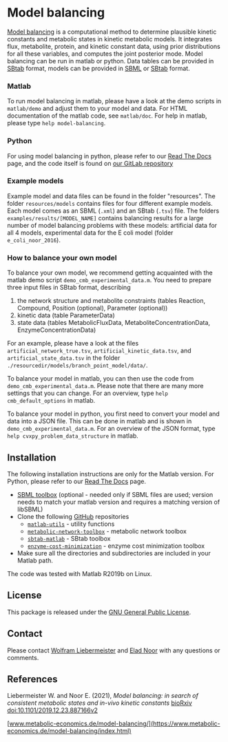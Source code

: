 Model balancing
===============

[Model balancing](https://www.metabolic-economics.de/model-balancing/index.html) is a computational method to
determine plausible kinetic constants and metabolic states in kinetic metabolic models. It integrates flux,
metabolite, protein, and kinetic constant data, using prior distributions for all these variables, and
computes the joint posterior mode.
Model balancing can be run in matlab or python. Data tables can be provided in [SBtab](https://www.sbtab.net)
format, models can be provided in  [SBML](http://sbml.org) or  [SBtab](https://www.sbtab.net) format.

### Matlab
To run model balancing in matlab, please have a look at the demo scripts in `matlab/demo` and adjust them to your model and data.
For HTML documentation of the matlab code, see `matlab/doc`. For help in matlab, please type `help model-balancing`.

### Python
For using model balancing in python, please refer to our [Read The Docs](https://model-balancing.readthedocs.io/en/latest/index.html) page,
and the code itself is found on [our GitLab repository](https://gitlab.com/elad.noor/model-balancing)

### Example models
Example model and data files can be found in the folder "resources". 
The folder `resources/models` contains files for four different example models. 
Each model comes as an SBML (`.xml`) and an SBtab (`.tsv`) file. 
The folders `examples/results/[MODEL_NAME]` contains balancing results for a large number of model balancing problems
with these models: artificial data for all 4 models, experimental data for the E coli model (folder `e_coli_noor_2016`).

### How to balance your own model
To balance your own model, we recommend getting acquainted with the matlab demo script `demo_cmb_experimental_data.m`.
You need to prepare three input files in SBtab format, describing

1. the network structure and metabolite constraints (tables Reaction, Compound, Position (optional), Parameter (optional))
2. kinetic data (table ParameterData)
3. state data (tables MetabolicFluxData, MetaboliteConcentrationData, EnzymeConcentrationData)

For an example, please have a look at the files `artificial_network_true.tsv`, `artificial_kinetic_data.tsv`,
and `artificial_state_data.tsv` in the folder `./resourcedir/models/branch_point_model/data/`.

To balance your model in matlab, you can then use the code from `demo_cmb_experimental_data.m`.
Please note that there are many more settings that you can change. For an overview, type `help cmb_default_options` in matlab.

To balance your model in python, you first need to convert your model and data into a JSON file.
This can be done in matlab and is shown in `demo_cmb_experimental_data.m`. For an overview of the JSON format,
type `help cvxpy_problem_data_structure` in matlab.

## Installation
The following installation instructions are only for the Matlab version.
For Python, please refer to our [Read The Docs](https://model-balancing.readthedocs.io/en/latest/index.html) page.

- [SBML toolbox](http://sbml.org/Software/SBMLToolbox) (optional - needed only if SBML files are used;
  version needs to match your matlab version and  requires a matching version of libSBML)
- Clone the following [GitHub](https://github.com/liebermeister) repositories
    - [`matlab-utils`](https://github.com/liebermeister/matlab-utils) - utility functions
    - [`metabolic-network-toolbox`](https://github.com/liebermeister/metabolic-network-toolbox) - metabolic network toolbox
    - [`sbtab-matlab`](https://github.com/liebermeister/sbtab-matlab) - SBtab toolbox
    - [`enzyme-cost-minimization`](https://github.com/liebermeister/enzyme-cost-minimization) - enzyme cost minimization toolbox
- Make sure all the directories and subdirectories are included in your Matlab path.

The code was tested with Matlab R2019b on Linux. 

## License
This package is released under the [GNU General Public License](LICENSE).

## Contact
Please contact [Wolfram Liebermeister](mailto:wolfram.liebermeister@gmail.com)
and [Elad Noor](mailto:elad.noor@weizmann.ac.il) with any questions or comments.

## References
Liebermeister W. and Noor E. (2021), *Model balancing: in search of consistent
metabolic states and in-vivo kinetic constants*
[bioRxiv doi:10.1101/2019.12.23.887166v2](https://www.biorxiv.org/content/10.1101/2019.12.23.887166v2)

[www.metabolic-economics.de/model-balancing/](https://www.metabolic-economics.de/model-balancing/index.html)
